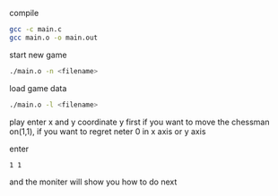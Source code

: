 compile
```bash
gcc -c main.c
gcc main.o -o main.out
```
start new game
```bash
./main.o -n <filename>
```
load game data
```bash
./main.o -l <filename>
```
play
enter x and y coordinate
y first
if you want to move the chessman on(1,1), if you want to regret neter 0 in x axis or y axis

enter
```
1 1
```
and the moniter will show you how to do next
